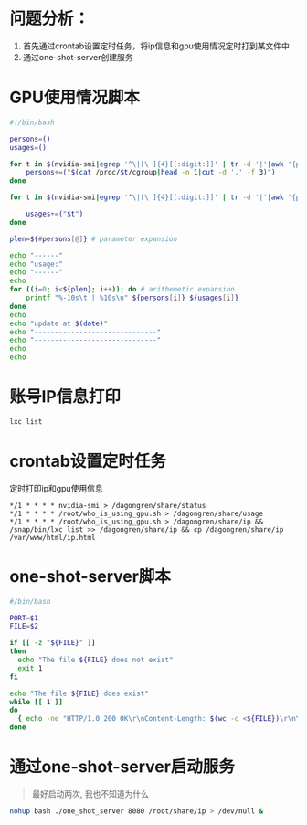 <!--
.. title: 展示服务器GPU使用情况及账号IP
.. slug: zhan-shi-fu-wu-qi-gpushi-yong-qing-kuang-ji-zhang-hao-ip
.. date: 2021-09-03 20:45:38 UTC+08:00
.. tags: 
.. category: 
.. link: 
.. description: 
.. type: text
-->

# 问题分析：

1. 首先通过crontab设置定时任务，将ip信息和gpu使用情况定时打到某文件中
2. 通过one-shot-server创建服务


# GPU使用情况脚本
```bash
#!/bin/bash

persons=()
usages=()

for t in $(nvidia-smi|egrep '^\|[\ ]{4}[[:digit:]]' | tr -d '|'|awk '{print $4}'); do # command substitution
    persons+=("$(cat /proc/$t/cgroup|head -n 1|cut -d '.' -f 3)")
done

for t in $(nvidia-smi|egrep '^\|[\ ]{4}[[:digit:]]' | tr -d '|'|awk '{print $7}'); do 

    usages+=("$t")
done

plen=${#persons[@]} # parameter expansion

echo "------"
echo "usage:"
echo "------"
echo 
for ((i=0; i<${plen}; i++)); do # arithemetic expansion
    printf "%-10s\t | %10s\n" ${persons[i]} ${usages[i]}
done
echo 
echo "update at $(date)"
echo "------------------------------"
echo "------------------------------"
echo
echo 
```

# 账号IP信息打印
```bash
lxc list 
```

# crontab设置定时任务

定时打印ip和gpu使用信息

```
*/1 * * * * nvidia-smi > /dagongren/share/status
*/1 * * * * /root/who_is_using_gpu.sh > /dagongren/share/usage
*/1 * * * * /root/who_is_using_gpu.sh > /dagongren/share/ip && /snap/bin/lxc list >> /dagongren/share/ip && cp /dagongren/share/ip /var/www/html/ip.html
```

# one-shot-server脚本
```bash
#/bin/bash

PORT=$1
FILE=$2

if [[ -z "${FILE}" ]]
then
  echo "The file ${FILE} does not exist"
  exit 1
fi

echo "The file ${FILE} does exist"
while [[ 1 ]]
do
  { echo -ne "HTTP/1.0 200 OK\r\nContent-Length: $(wc -c <${FILE})\r\n\r\n"; cat ${FILE}; } | nc -l -p ${PORT}
done
```


# 通过one-shot-server启动服务
> 最好启动两次, 我也不知道为什么
```bash
nohup bash ./one_shot_server 8080 /root/share/ip > /dev/null & 
```

